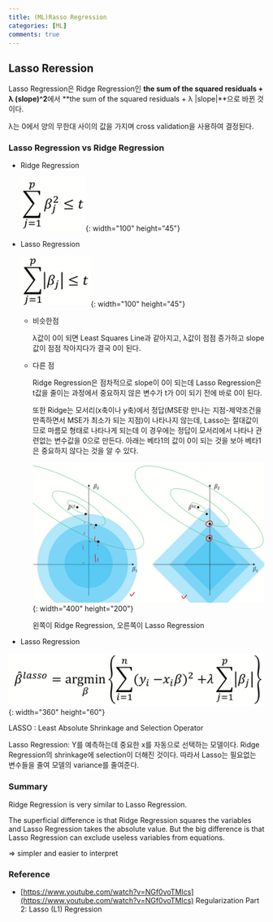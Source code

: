 ```yaml
---
title: (ML)Rasso Regression
categories: [ML]
comments: true
---
```



## Lasso Reression

Lasso Regression은 Ridge Regression인 **the sum of the squared residuals + λ (slope)^2**에서 
**the sum of the squared residuals + λ |slope|**으로 바뀐 것이다.

λ는 0에서 양의 무한대 사이의 값을 가지며 cross validation을 사용하여 결정된다.

### Lasso Regression  vs  Ridge Regression
- Ridge Regression

   ![Untitled%202.png](/assets/img/20-10-09/Regularization2/Untitled%202.png){: width="100" height="45"}

- Lasso Regression

   ![Untitled%203.png](/assets/img/20-10-09/Regularization2/Untitled%203.png){: width="100" height="45"}  


  - 비슷한점

      λ값이 0이 되면 Least Squares Line과 같아지고, λ값이 점점 증가하고 slope값이 점점 작아지다가 결국 0이 된다.

  - 다른 점

      Ridge Regression은 점차적으로 slope이 0이 되는데 Lasso Regression은 t값을 줄이는 과정에서 중요하지 않은 변수가 t가 0이 되기 전에 바로 0이 된다.  

      또한 Ridge는 모서리(x축이나 y축)에서 정답(MSE랑 만나는 지점-제약조건을 만족하면서 MSE가 최소가 되는 지점)이 나타나지 않는데, Lasso는 절대값이므로 마름모 형태로 나타나게 되는데 이 경우에는 정답이 모서리에서 나타나 관련없는 변수값을 0으로 만든다. 아래는 베타1의 값이 0이 되는 것을 보아 베타1은 중요하지 않다는 것을 알 수 있다.

      ![Untitled%204.png](/assets/img/20-10-09/Regularization2/Untitled%204.png){: width="400" height="200"}

      왼쪽이 Ridge Regression, 오른쪽이 Lasso Regression



- Lasso Regression

![Untitled%205.png](/assets/img/20-10-09/Regularization2/Untitled%205.png){: width="360" height="60"}

  LASSO : Least Absolute Shrinkage and Selection Operator

  Lasso Regression: Y를 예측하는데 중요한 x를 자동으로 선택하는 모델이다. Ridge Regression의 shrinkage에 selection이 더해진 것이다. 따라서 Lasso는 필요없는 변수들을 줄여 모델의 variance를 줄여준다.


### Summary

Ridge Regression is very similar to Lasso Regression. 

The superficial difference is that Ridge Regression squares the variables and Lasso Regression takes the absolute value. But the big difference is that Lasso Regression can exclude useless variables from equations. 

⇒ simpler and easier to interpret

### Reference 

- [https://www.youtube.com/watch?v=NGf0voTMlcs](https://www.youtube.com/watch?v=NGf0voTMlcs)
  Regularization Part 2: Lasso (L1) Regression
